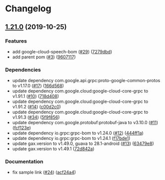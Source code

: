 # Changelog

## [1.21.0](https://www.github.com/googleapis/java-speech/compare/v1.20.0...v1.21.0) (2019-10-25)


### Features

* add google-cloud-speech-bom ([#29](https://www.github.com/googleapis/java-speech/issues/29)) ([7279dbd](https://www.github.com/googleapis/java-speech/commit/7279dbd7ec79e16caa4cee031b017ab85fe419bc))
* add parent pom ([#3](https://www.github.com/googleapis/java-speech/issues/3)) ([9607117](https://www.github.com/googleapis/java-speech/commit/9607117e8c4921432f1a88aa946453bb059a7a49))


### Dependencies

* update dependency com.google.api.grpc:proto-google-common-protos to v1.17.0 ([#17](https://www.github.com/googleapis/java-speech/issues/17)) ([166d568](https://www.github.com/googleapis/java-speech/commit/166d568c1857f881969ffdd8a19bd6d3470f8252))
* update dependency com.google.cloud:google-cloud-core-grpc to v1.91.1 ([#10](https://www.github.com/googleapis/java-speech/issues/10)) ([718d408](https://www.github.com/googleapis/java-speech/commit/718d408734cf9733cb1fa79b2216b8baffd4de53))
* update dependency com.google.cloud:google-cloud-core-grpc to v1.91.2 ([#14](https://www.github.com/googleapis/java-speech/issues/14)) ([c00d2c0](https://www.github.com/googleapis/java-speech/commit/c00d2c0d8f82abdfe787bb6ab3bed788740ac0aa))
* update dependency com.google.cloud:google-cloud-core-grpc to v1.91.3 ([#34](https://www.github.com/googleapis/java-speech/issues/34)) ([5f9f856](https://www.github.com/googleapis/java-speech/commit/5f9f8564c1c6f1168f14513bff368579716014ef))
* update dependency com.google.protobuf:protobuf-java to v3.10.0 ([#11](https://www.github.com/googleapis/java-speech/issues/11)) ([fcf123e](https://www.github.com/googleapis/java-speech/commit/fcf123e63967f889dc642f7212998b3c0839266e))
* update dependency io.grpc:grpc-bom to v1.24.0 ([#12](https://www.github.com/googleapis/java-speech/issues/12)) ([444ff1a](https://www.github.com/googleapis/java-speech/commit/444ff1a601fd68fdcb6fbde76c85ae5382c1370c))
* update dependency io.grpc:grpc-bom to v1.24.1 ([f17bde1](https://www.github.com/googleapis/java-speech/commit/f17bde1b0494e5b146011004931c20bf4bc5caad))
* update gax.version to v1.49.0, guava to 28.1-android ([#13](https://www.github.com/googleapis/java-speech/issues/13)) ([63479e8](https://www.github.com/googleapis/java-speech/commit/63479e8ab9ad8b089ff10452af1de15db64e8d05))
* update gax.version to v1.49.1 ([72d842a](https://www.github.com/googleapis/java-speech/commit/72d842a10e518e9d93b2f6429363ed18893415ce))


### Documentation

* fix sample link ([#24](https://www.github.com/googleapis/java-speech/issues/24)) ([acf24a4](https://www.github.com/googleapis/java-speech/commit/acf24a421ecf71650949682906dd07edf37b622a))
